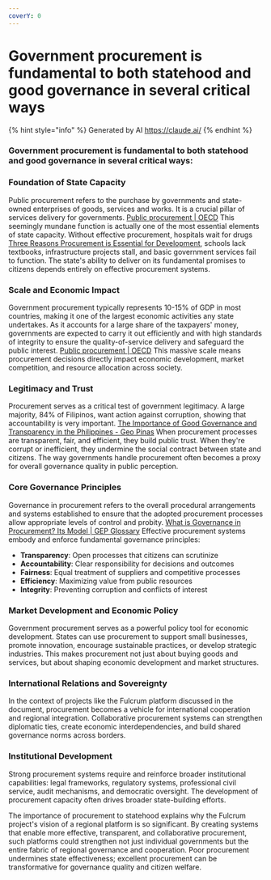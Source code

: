 ```yaml
---
coverY: 0
---
```


# Government procurement is fundamental to both statehood and good governance in several critical ways

{% hint style="info" %}
Generated by AI https://claude.ai/
{% endhint %}

### Government procurement is fundamental to both statehood and good governance in several critical ways:

### Foundation of State Capacity

Public procurement refers to the purchase by governments and state-owned enterprises of goods, services and works. It is a crucial pillar of services delivery for governments. [Public procurement | OECD](https://www.oecd.org/gov/public-procurement/) This seemingly mundane function is actually one of the most essential elements of state capacity. Without effective procurement, hospitals wait for drugs [Three Reasons Procurement is Essential for Development](https://blogs.worldbank.org/en/governance/three-reasons-procurement-essential-development), schools lack textbooks, infrastructure projects stall, and basic government services fail to function. The state's ability to deliver on its fundamental promises to citizens depends entirely on effective procurement systems.

### Scale and Economic Impact

Government procurement typically represents 10-15% of GDP in most countries, making it one of the largest economic activities any state undertakes. As it accounts for a large share of the taxpayers' money, governments are expected to carry it out efficiently and with high standards of integrity to ensure the quality-of-service delivery and safeguard the public interest. [Public procurement | OECD](https://www.oecd.org/gov/public-procurement/) This massive scale means procurement decisions directly impact economic development, market competition, and resource allocation across society.

### Legitimacy and Trust

Procurement serves as a critical test of government legitimacy. A large majority, 84% of Filipinos, want action against corruption, showing that accountability is very important. [The Importance of Good Governance and Transparency in the Philippines - Geo Pinas](https://geopinas.com/good-governance-and-transparency/) When procurement processes are transparent, fair, and efficient, they build public trust. When they're corrupt or inefficient, they undermine the social contract between state and citizens. The way governments handle procurement often becomes a proxy for overall governance quality in public perception.

### Core Governance Principles

Governance in procurement refers to the overall procedural arrangements and systems established to ensure that the adopted procurement processes allow appropriate levels of control and probity. [What is Governance in Procurement? Its Model | GEP Glossary](https://www.gep.com/knowledge-bank/glossary/what-is-governance-in-procurement) Effective procurement systems embody and enforce fundamental governance principles:

* **Transparency**: Open processes that citizens can scrutinize
* **Accountability**: Clear responsibility for decisions and outcomes
* **Fairness**: Equal treatment of suppliers and competitive processes
* **Efficiency**: Maximizing value from public resources
* **Integrity**: Preventing corruption and conflicts of interest

### Market Development and Economic Policy

Government procurement serves as a powerful policy tool for economic development. States can use procurement to support small businesses, promote innovation, encourage sustainable practices, or develop strategic industries. This makes procurement not just about buying goods and services, but about shaping economic development and market structures.

### International Relations and Sovereignty

In the context of projects like the Fulcrum platform discussed in the document, procurement becomes a vehicle for international cooperation and regional integration. Collaborative procurement systems can strengthen diplomatic ties, create economic interdependencies, and build shared governance norms across borders.

### Institutional Development

Strong procurement systems require and reinforce broader institutional capabilities: legal frameworks, regulatory systems, professional civil service, audit mechanisms, and democratic oversight. The development of procurement capacity often drives broader state-building efforts.

The importance of procurement to statehood explains why the Fulcrum project's vision of a regional platform is so significant. By creating systems that enable more effective, transparent, and collaborative procurement, such platforms could strengthen not just individual governments but the entire fabric of regional governance and cooperation. Poor procurement undermines state effectiveness; excellent procurement can be transformative for governance quality and citizen welfare.

